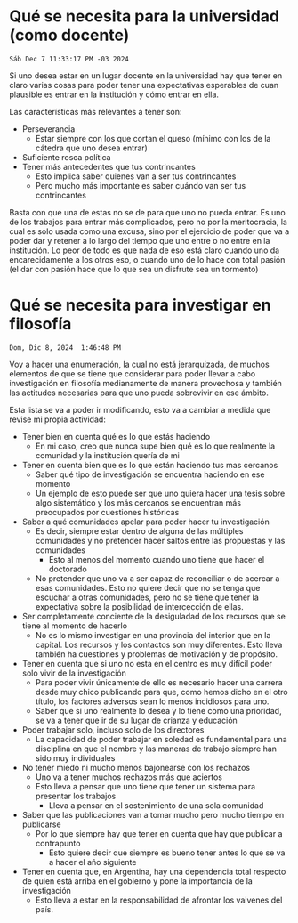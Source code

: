 # Qué se necesita para la universidad (como docente)

`Sáb Dec 7 11:33:17 PM -03 2024`

Si uno desea estar en un lugar docente en la universidad hay que tener en claro
varias cosas para poder tener una expectativas esperables de cuan plausible
es entrar en la institución y cómo entrar en ella.

Las características más relevantes a tener son:

- Perseverancia
  - Estar siempre con los que cortan el queso
    (mínimo con los de la cátedra que uno desea entrar)
- Suficiente rosca política
- Tener más antecedentes que tus contrincantes
  - Esto implica saber quienes van a ser tus contrincantes
  - Pero mucho más importante es saber cuándo van ser tus contrincantes

Basta con que una de estas no se de para que uno no pueda entrar.
Es uno de los trabajos para entrar más complicados,
pero no por la meritocracia,
la cual es solo usada como una excusa,
sino por el ejercicio de poder que va a poder dar y retener a lo largo del tiempo
que uno entre o no entre en la institución.
Lo peor de todo es que nada de eso está claro cuando uno da encarecidamente a los otros eso,
o cuando uno de lo hace con total pasión
(el dar con pasión hace que lo que sea un disfrute sea un tormento)

# Qué se necesita para investigar en filosofía

`Dom, Dic 8, 2024  1:46:48 PM`

Voy a hacer una enumeración, la cual no está jerarquizada, de muchos elementos de
que se tiene que considerar para poder llevar a cabo investigación en filosofía
medianamente de manera provechosa y también
las actitudes necesarias para que uno pueda sobrevivir en ese ámbito.

Esta lista se va a poder ir modificando, esto va a cambiar a medida que revise mi propia actividad:

- Tener bien en cuenta qué es lo que estás haciendo
  - En mi caso, creo que nunca supe bien qué es lo que realmente la comunidad
    y la institución quería de mi
- Tener en cuenta bien que es lo que están haciendo tus mas cercanos
  - Saber qué tipo de investigación se encuentra haciendo en ese momento
  - Un ejemplo de esto puede ser que uno quiera hacer una tesis sobre algo sistemático
    y los más cercanos se encuentran más preocupados por cuestiones históricas
- Saber a qué comunidades apelar para poder hacer tu investigación
  - Es decir, siempre estar dentro de alguna de las múltiples comunidades
    y no pretender hacer saltos entre las propuestas y las comunidades
    - Esto al menos del momento cuando uno tiene que hacer el doctorado
  - No pretender que uno va a ser capaz de reconciliar o de acercar a esas comunidades.
    Esto no quiere decir que no se tenga que escuchar a otras comunidades,
    pero no se tiene que tener la expectativa sobre la posibilidad de intercección de ellas.
- Ser completamente conciente de la desiguladad de los recursos que se tiene al momento de hacerlo
  - No es lo mismo investigar en una provincia del interior que en la capital.
    Los recursos y los contactos son muy diferentes.
    Esto lleva también ha cuestiones y problemas de motivación y de propósito.
- Tener en cuenta que si uno no esta en el centro es muy difícil poder solo vivir de la investigación
  - Para poder vivir únicamente de ello es necesario hacer una carrera desde muy chico
    publicando para que, como hemos dicho en el otro título, los factores adversos
    sean lo menos incidiosos para uno.
  - Saber que si uno realmente lo desea y lo tiene como una prioridad,
    se va a tener que ir de su lugar de crianza y educación
- Poder trabajar solo, incluso solo de los directores
  - La capacidad de poder trabajar en soledad es fundamental para una disciplina
    en que el nombre y las maneras de trabajo siempre han sido muy individuales
- No tener miedo ni mucho menos bajonearse con los rechazos
  - Uno va a tener muchos rechazos más que aciertos
  - Esto lleva a pensar que uno tiene que tener un sistema para presentar los trabajos
    - Lleva a pensar en el sostenimiento de una sola comunidad
- Saber que las publicaciones van a tomar mucho pero mucho tiempo en publicarse
  - Por lo que siempre hay que tener en cuenta que hay que publicar a contrapunto
    - Esto quiere decir que siempre es bueno tener antes lo que se va a hacer el año siguiente
- Tener en cuenta que, en Argentina, hay una dependencia total respecto de
  quien está arriba en el gobierno y pone la importancia de la investigación
  - Esto lleva a estar en la responsabilidad de afrontar los vaivenes del país.


